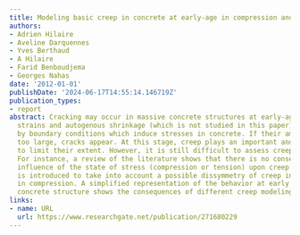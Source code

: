 ```yaml
---
title: Modeling basic creep in concrete at early-age in compression and tension
authors:
- Adrien Hilaire
- Aveline Darquennes
- Yves Berthaud
- A Hilaire
- Farid Benboudjema
- Georges Nahas
date: '2012-01-01'
publishDate: '2024-06-17T14:55:14.146719Z'
publication_types:
- report
abstract: Cracking may occur in massive concrete structures at early-age. Thermal
  strains and autogenous shrinkage (which is not studied in this paper) can be restrained
  by boundary conditions which induce stresses in concrete. If their amplitude is
  too large, cracks appear. At this stage, creep plays an important and positive role
  to limit their extent. However, it is still difficult to assess creep in concrete.
  For instance, a review of the literature shows that there is no consensus on the
  influence of the state of stress (compression or tension) upon creep. A modeling
  is introduced to take into account a possible dissymmetry of creep in tension and
  in compression. A simplified representation of the behavior at early age in a massive
  concrete structure shows the consequences of different creep modeling.
links:
- name: URL
  url: https://www.researchgate.net/publication/271680229
---
```

